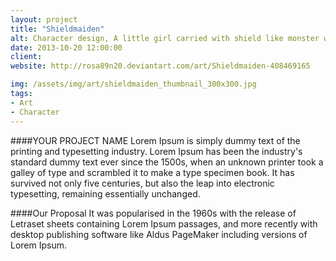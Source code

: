 ```yaml
---
layout: project
title: "Shieldmaiden"
alt: Character design, A little girl carried with shield like monster which will consume opponent, Draw in Photoshop 
date: 2013-10-20 12:00:00
client: 
website: http://rosa89n20.deviantart.com/art/Shieldmaiden-408469165

img: /assets/img/art/shieldmaiden_thumbnail_300x300.jpg
tags:
- Art
- Character
---
```

####YOUR PROJECT NAME
Lorem Ipsum is simply dummy text of the printing and typesetting industry. Lorem Ipsum has been the industry's standard dummy text ever since the 1500s, when an unknown printer took a galley of type and scrambled it to make a type specimen book. It has survived not only five centuries, but also the leap into electronic typesetting, remaining essentially unchanged.

####Our Proposal
It was popularised in the 1960s with the release of Letraset sheets containing Lorem Ipsum passages, and more recently with desktop publishing software like Aldus PageMaker including versions of Lorem Ipsum.
